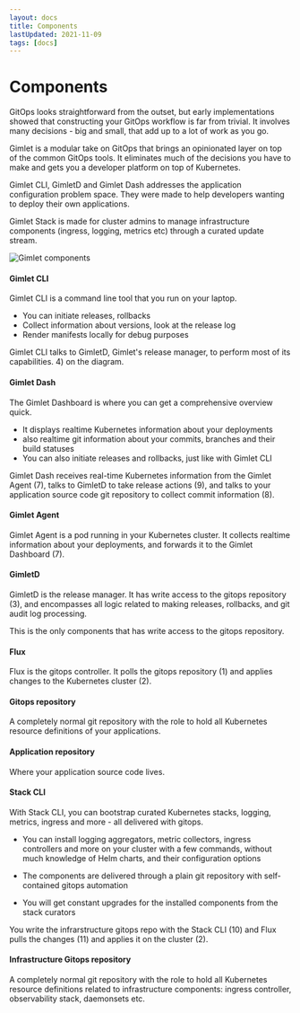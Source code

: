 ```yaml
---
layout: docs
title: Components
lastUpdated: 2021-11-09
tags: [docs]
---
```


# Components

GitOps looks straightforward from the outset,
but early implementations showed that constructing your GitOps workflow is far from trivial.
It involves many decisions - big and small, that add up to a lot of work as you go.

Gimlet is a modular take on GitOps that brings an opinionated layer on top of 
the common GitOps tools. It eliminates much of the decisions you have to make and gets you a developer platform on top of Kubernetes.

Gimlet CLI, GimletD and Gimlet Dash addresses the application configuration problem space. 
They were made to help developers wanting to deploy their own applications. 

Gimlet Stack is made for cluster admins to manage infrastructure components (ingress, logging, metrics etc) through a curated update stream.

![Gimlet components](/components.svg)

#### Gimlet CLI
Gimlet CLI is a command line tool that you run on your laptop.

- You can initiate releases, rollbacks
- Collect information about versions, look at the release log
- Render manifests locally for debug purposes

Gimlet CLI talks to GimletD, Gimlet's release manager, to perform most of its capabilities. 4) on the diagram.

#### Gimlet Dash
The Gimlet Dashboard is where you can get a comprehensive overview quick.

- It displays realtime Kubernetes information about your deployments
- also realtime git information about your commits, branches and their build statuses
- You can also initiate releases and rollbacks, just like with Gimlet CLI

Gimlet Dash receives real-time Kubernetes information from the Gimlet Agent (7), talks to GimletD to take release actions (9), and talks to your application source code git repository to collect commit information (8).


#### Gimlet Agent
Gimlet Agent is a pod running in your Kubernetes cluster. It collects realtime information about your deployments, and forwards it to the Gimlet Dashboard (7).

#### GimletD

GimletD is the release manager. It has write access to the gitops repository (3), and encompasses all logic related to making releases, rollbacks, and git audit log processing.

This is the only components that has write access to the gitops repository.

#### Flux
Flux is the gitops controller. It polls the gitops repository (1) and applies changes to the Kubernetes cluster (2).

#### Gitops repository

A completely normal git repository with the role to hold all Kubernetes resource definitions of your applications.

#### Application repository
Where your application source code lives.

#### Stack CLI
With Stack CLI, you can bootstrap curated Kubernetes stacks, logging, metrics, ingress and more - all delivered with gitops.

- You can install logging aggregators, metric collectors, ingress controllers and more on your cluster with a few commands, 
without much knowledge of Helm charts, and their configuration options

- The components are delivered through a plain git repository with self-contained gitops automation

- You will get constant upgrades for the installed components from the stack curators

You write the infrarstructure gitops repo with the Stack CLI (10) and Flux pulls the changes (11) and applies it on the cluster (2).

#### Infrastructure Gitops repository

A completely normal git repository with the role to hold all Kubernetes resource definitions related to infrastructure components: ingress controller, observability stack, daemonsets etc.
